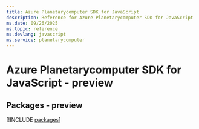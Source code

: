 ```yaml
---
title: Azure Planetarycomputer SDK for JavaScript
description: Reference for Azure Planetarycomputer SDK for JavaScript
ms.date: 09/26/2025
ms.topic: reference
ms.devlang: javascript
ms.service: planetarycomputer
---
```

# Azure Planetarycomputer SDK for JavaScript - preview
## Packages - preview
[!INCLUDE [packages](planetarycomputer-index.md)]